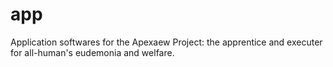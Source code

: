 # app
Application softwares for the Apexaew Project: the apprentice and executer for all-human's eudemonia and welfare.
